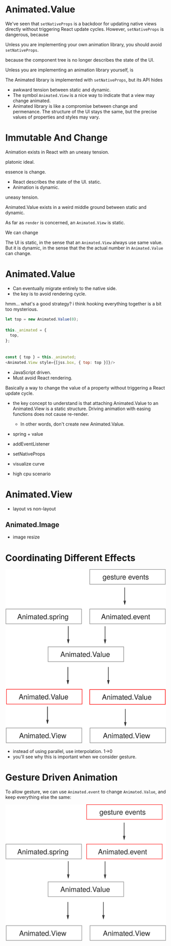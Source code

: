 # Animated.Value

We've seen that `setNativeProps` is a backdoor for updating native views directly without triggering React update cycles. However, `setNativeProps` is dangerous, because

Unless you are implementing your own animation library, you should avoid `setNativeProps`.

 because the component tree is no longer describes the state of the UI.

Unless you are implementing an animation library yourself,  is

The Animated library is implemented with `setNativeProps`, but its API hides

+ awkward tension between static and dynamic.
+ The symbol `Animated.View` is a nice way to indicate that a view may change animated.
+ Animated library is like a compromise between change and permenance. The structure of the UI stays the same, but the precise values of properties and styles may vary.






# Immutable And Change

Animation exists in React with an uneasy tension.

platonic ideal.

essence is change.

+ React describes the state of the UI. static.
+ Animation is dynamic.

uneasy tension.

Animated.Value exists in a weird middle ground between static and dynamic.

As far as `render` is concerned, an `Animated.View` is static.

We can change

The UI is static, in the sense that an `Animated.View` always use same value. But it is dynamic, in the sense that the the actual number in `Animated.Value` can change.





# Animated.Value

+ Can eventually migrate entirely to the native side.
+ the key is to avoid rendering cycle.



hmm... what's a good strategy? i think hooking everything together is a bit too mysterious.

```js
let top = new Animated.Value(0);

this._animated = {
  top,
};


const { top } = this._animated;
<Animated.View style={[jss.box, { top: top }]}/>
```

+ JavaScript driven.
+ Must avoid React rendering.

Basically a way to change the value of a property without triggering a React update cycle.

+ the key concept to understand is that attaching Animated.Value to an Animated.View is a static structure. Driving animation with easing functions does not cause re-render.
  + In other words, don't create new Animated.Value.


+ spring + value
+ addEventListener
+ setNativeProps

+ visualize curve
+ high cpu scenario

# Animated.View

+ layout vs non-layout

## Animated.Image

+ image resize

# Coordinating Different Effects

![](animated-graph-value-interpolation.svg)

+ instead of using parallel, use interpolation. 1->0
+ you'll see why this is important when we consider gesture.

# Gesture Driven Animation

To allow gesture, we can use `Animated.event` to change `Animated.Value`, and keep everything else the same:


![](animated-graph-gesture-driven.svg)